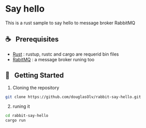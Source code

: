 # Say hello

This is a rust sample to say hello to message broker RabbitMQ

## :coffee: &nbsp; Prerequisites

- [Rust](https://www.rust-lang.org) : rustup, rustc and cargo are requerid bin files   
- [RabitMQ](https://www.rabbitmq.com) : a message broker runing too

## :tada: &nbsp; Getting Started

1. Cloning the repository

```bash
git clone https://github.com/douglasOlv/rabbit-say-hello.git
```

2. runing it

```bash
cd rabbit-say-hello
cargo run
```